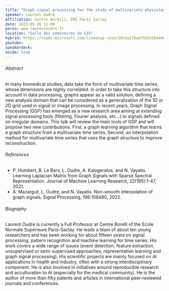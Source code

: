 ```yaml
---
title: "Graph signal processing for the study of multivariate physiological signals"
speaker: Laurent Oudre
affiliation: Centre Borelli, ENS Paris Saclay
date: 2023-05-26 11:00
perso: www.laurentoudre.fr
location: "Salle des séminaires du L2S"
hybrid: https://teams.microsoft.com/l/meetup-join/19%3a178a6f926336444088eb120e42476f36%40thread.tacv2/1680557021185?context=%7b%22Tid%22%3a%2261f3e3b8-9b52-433a-a4eb-c67334ce54d5%22%2c%22Oid%22%3a%224d6c63a8-7eae-4099-804e-68bcb968bec0%22%7d
youtube: 
speakerdeck: 
aside: true
---
```


###### Abstract

In many biomedical studies, data take the form of multivariate time series, whose dimensions are highly correlated.
In order to take this structure into account in data processing, graphs appear as a valid solution,
defining a new analysis domain that can be considered as a generalization of the 1D or 2D grid used in signal or image processing.
In recent years, Graph Signal Processing (GSP) has emerged as a new research area aiming at extending signal processing tools
(filtering, Fourier analysis, etc...) to signals defined on irregular domains.
This talk will review the main tools of GSP and will propose two new contributions.
First, a graph learning algorithm that learns a graph structure from a multivariate time series.
Second, an interpolation method for multivariate time series that uses the graph structure to improve reconstruction.


###### References

- P. Humbert, B. Le Bars, L. Oudre, A. Kalogeratos, and N. Vayatis. Learning Laplacian Matrix from Graph Signals with Sparse Spectral Representation. Journal of Machine Learning Research, 22(195):1-47, 2021.
- A. Mazarguil, L. Oudre, and N. Vayatis. Non-smooth interpolation of graph signals. Signal Processing, 196:108480, 2022.


###### Biography

Laurent Oudre is currently a Full Professor at Centre Borelli of the Ecole Normale Supérieure Paris-Saclay.
He leads a team of about ten young researchers and has been working for about fifteen years on signal processing,
pattern recognition and machine learning for time series.
His work covers a wide range of issues (event detection, feature extraction, unsupervised or semi-supervised approaches,
representation learning and graph signal processing).
His scientific projects are mainly focused on AI applications in health and industry, often with a strong interdisciplinary component.
He is also involved in initiatives around reproducible research and acculturation to AI (especially for the medical community).
He is the author of more than fifty patents and articles in international peer-reviewed journals and conferences.
